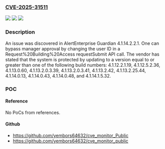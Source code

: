 ### [CVE-2025-31511](https://cve.mitre.org/cgi-bin/cvename.cgi?name=CVE-2025-31511)
![](https://img.shields.io/static/v1?label=Product&message=n%2Fa&color=blue)
![](https://img.shields.io/static/v1?label=Version&message=n%2Fa%20&color=brightgreen)
![](https://img.shields.io/static/v1?label=Vulnerability&message=n%2Fa&color=brightgreen)

### Description

An issue was discovered in AlertEnterprise Guardian 4.1.14.2.2.1. One can bypass manager approval by changing the user ID in a Request%20Building%20Access requestSubmit API call. The vendor has stated that the system is protected by updating to a version equal to or greater than one of the following build numbers: 4.1.12.2.1.19, 4.1.12.5.2.36, 4.1.13.0.60, 4.1.13.2.0.3.39, 4.1.13.2.0.3.41, 4.1.13.2.42, 4.1.13.2.25.44, 4.1.14.0.13, 4.1.14.0.43, 4.1.14.0.48, and 4.1.14.1.5.32.

### POC

#### Reference
No PoCs from references.

#### Github
- https://github.com/yembors64632/cve_monitor_Public
- https://github.com/yembors64632/cve_monitor_public

